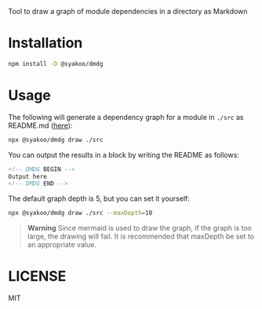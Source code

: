 Tool to draw a graph of module dependencies in a directory as Markdown

# Installation

```bash
npm install -D @syakoo/dmdg
```

# Usage

The following will generate a dependency graph for a module in `./src` as README.md ([here](https://github.com/syakoo/dmdg/tree/master/src)):

```bash
npx @syakoo/dmdg draw ./src
```

You can output the results in a block by writing the README as follows:

```Markdown
<!-- DMDG BEGIN -->
Output here
<!-- DMDG END -->
```

The default graph depth is 5, but you can set it yourself:

```bash
npx @syakoo/dmdg draw ./src --maxDepth=10
```

> **Warning**
> Since mermaid is used to draw the graph, if the graph is too large, the drawing will fail.
> It is recommended that maxDepth be set to an appropriate value.

# LICENSE

MIT
